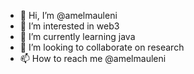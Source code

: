 - 👋 Hi, I’m @amelmauleni
- 👀 I’m interested in web3
- 🌱 I’m currently learning java
- 💞️ I’m looking to collaborate on research
- 📫 How to reach me @amelmauleni

<!---
amelmauleni/amelmauleni is a ✨ special ✨ repository because its `README.md` (this file) appears on your GitHub profile.
You can click the Preview link to take a look at your changes.
--->
